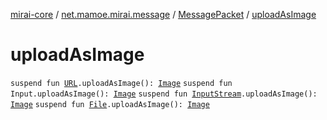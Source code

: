 [mirai-core](../../index.md) / [net.mamoe.mirai.message](../index.md) / [MessagePacket](index.md) / [uploadAsImage](./upload-as-image.md)

# uploadAsImage

`suspend fun `[`URL`](https://docs.oracle.com/javase/6/docs/api/java/net/URL.html)`.uploadAsImage(): `[`Image`](../../net.mamoe.mirai.message.data/-image/index.md)
`suspend fun Input.uploadAsImage(): `[`Image`](../../net.mamoe.mirai.message.data/-image/index.md)
`suspend fun `[`InputStream`](https://docs.oracle.com/javase/6/docs/api/java/io/InputStream.html)`.uploadAsImage(): `[`Image`](../../net.mamoe.mirai.message.data/-image/index.md)
`suspend fun `[`File`](https://docs.oracle.com/javase/6/docs/api/java/io/File.html)`.uploadAsImage(): `[`Image`](../../net.mamoe.mirai.message.data/-image/index.md)